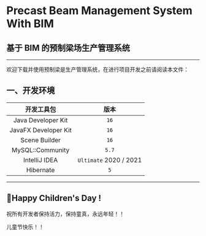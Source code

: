 # Precast Beam Management System With BIM
## 基于 BIM 的预制梁场生产管理系统

- - -

欢迎下载并使用预制梁是生产管理系统，在进行项目开发之前请阅读本文件：

## 一、开发环境

| 开发工具包             |  版本  |
| :------------------: | :---: |
| Java Developer Kit   | `16`  |
| JavaFX Developer Kit | `16`  |
| Scene Builder        | `16`  |
| MySQL::Community     | `5.7` |
| IntelliJ IDEA        | `Ultimate` 2020 / 2021 |
| Hibernate            | `5` |

- - -

## 🎉Happy Children's Day !

祝所有开发者保持活力，保持童真，永远年轻！！

儿童节快乐！！